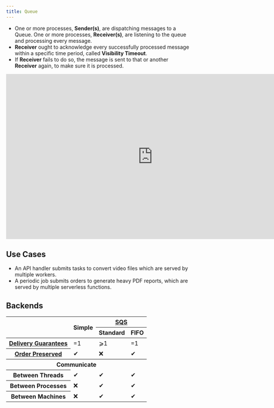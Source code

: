 ```yaml
---
title: Queue
---
```


- One or more processes, **Sender(s)**, are dispatching messages to a Queue. One or more processes, **Receiver(s)**, are listening to the queue and processing every message.
- **Receiver** ought to acknowledge every successfully processed message within a specific time period, called **Visibility Timeout**.
- If **Receiver** fails to do so, the message is sent to that or another **Receiver** again, to make sure it is processed.

<iframe style="border:none" width="800" height="450" src="https://whimsical.com/embed/9FrduJ8TXTaKaQH33Sjiya"></iframe>

## Use Cases

- An API handler submits tasks to convert video files which are served by multiple workers.
- A periodic job submits orders to generate heavy PDF reports, which are served by multiple serverless functions.

## Backends

<table>
    <thead>
        <tr>
            <th rowspan="2"></th>
            <th rowspan="2" style="vertical-align: middle">Simple</th>
            <th colspan="2" align="center">
                <a href="/backends/sqs/">SQS</a>
            </th>
        </tr>
        <tr>
            <th>Standard</th>
            <th>FIFO</th>
        </tr>
    </thead>
    <tbody>
        <tr>
            <th>
                <a href="#delivery-guarantees">Delivery Guarantees</a>
            </th>
            <td>=1</td>
            <td>⩾1</td>
            <td>=1</td>
        </tr>
        <tr>
            <th>
                <a href="#order-preservation">Order Preserved</a>
            </th>
            <td>✔</td>
            <td>❌</td>
            <td>✔</td>
        </tr>
        <tr>
            <th colspan="4" align="center">Communicate</th>
        </tr>
        <tr>
            <th>Between Threads</th>
            <td>✔</td>
            <td>✔</td>
            <td>✔</td>
        </tr>
        <tr>
            <th>Between Processes</th>
            <td>❌</td>
            <td>✔</td>
            <td>✔</td>
        </tr>
        <tr>
            <th>Between Machines</th>
            <td>❌</td>
            <td>✔</td>
            <td>✔</td>
        </tr>
    </tbody>
</table>
